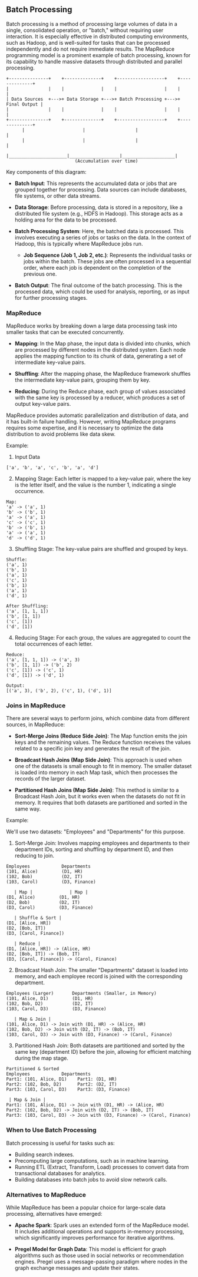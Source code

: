 ## Batch Processing

Batch processing is a method of processing large volumes of data in a single, consolidated operation, or "batch," without requiring user interaction. It is especially effective in distributed computing environments, such as Hadoop, and is well-suited for tasks that can be processed independently and do not require immediate results. The MapReduce programming model is a prominent example of batch processing, known for its capability to handle massive datasets through distributed and parallel processing.

```
+---------------+    +--------------+    +------------------+    +--------------+
|               |    |              |    |                  |    |              |
| Data Sources  +--->+ Data Storage +--->+ Batch Processing +--->+ Final Output |
|               |    |              |    |                  |    |              |
+---------------+    +--------------+    +------------------+    +--------------+
      |                      |                   |                    |
      |                      |                   |                    |
      |______________________|___________________|____________________|
                          (Accumulation over time)
```

Key components of this diagram:

- **Batch Input**: This represents the accumulated data or jobs that are grouped together for processing. Data sources can include databases, file systems, or other data streams.

- **Data Storage**: Before processing, data is stored in a repository, like a distributed file system (e.g., HDFS in Hadoop). This storage acts as a holding area for the data to be processed.

- **Batch Processing System**: Here, the batched data is processed. This involves executing a series of jobs or tasks on the data. In the context of Hadoop, this is typically where MapReduce jobs run.

  - **Job Sequence (Job 1, Job 2, etc.)**: Represents the individual tasks or jobs within the batch. These jobs are often processed in a sequential order, where each job is dependent on the completion of the previous one.

- **Batch Output**: The final outcome of the batch processing. This is the processed data, which could be used for analysis, reporting, or as input for further processing stages.

### MapReduce

MapReduce works by breaking down a large data processing task into smaller tasks that can be executed concurrently. 

- **Mapping**: In the Map phase, the input data is divided into chunks, which are processed by different nodes in the distributed system. Each node applies the mapping function to its chunk of data, generating a set of intermediate key-value pairs.

- **Shuffling**: After the mapping phase, the MapReduce framework shuffles the intermediate key-value pairs, grouping them by key.

- **Reducing**: During the Reduce phase, each group of values associated with the same key is processed by a reducer, which produces a set of output key-value pairs.

MapReduce provides automatic parallelization and distribution of data, and it has built-in failure handling. However, writing MapReduce programs requires some expertise, and it is necessary to optimize the data distribution to avoid problems like data skew.

Example:

1. Input Data

```
['a', 'b', 'a', 'c', 'b', 'a', 'd']
```

2. Mapping Stage: Each letter is mapped to a key-value pair, where the key is the letter itself, and the value is the number 1, indicating a single occurrence.

```
Map:
'a' -> ('a', 1)
'b' -> ('b', 1)
'a' -> ('a', 1)
'c' -> ('c', 1)
'b' -> ('b', 1)
'a' -> ('a', 1)
'd' -> ('d', 1)
```

3. Shuffling Stage: The key-value pairs are shuffled and grouped by keys.

```
Shuffle:
('a', 1)
('b', 1)
('a', 1)
('c', 1)
('b', 1)
('a', 1)
('d', 1)

After Shuffling:
('a', [1, 1, 1])
('b', [1, 1])
('c', [1])
('d', [1])
```

4. Reducing Stage: For each group, the values are aggregated to count the total occurrences of each letter.

```
Reduce:
('a', [1, 1, 1]) -> ('a', 3)
('b', [1, 1]) -> ('b', 2)
('c', [1]) -> ('c', 1)
('d', [1]) -> ('d', 1)

Output:
[('a', 3), ('b', 2), ('c', 1), ('d', 1)]
```

### Joins in MapReduce

There are several ways to perform joins, which combine data from different sources, in MapReduce:

- **Sort-Merge Joins (Reduce Side Join)**: The Map function emits the join keys and the remaining values. The Reduce function receives the values related to a specific join key and generates the result of the join.

- **Broadcast Hash Joins (Map Side Join)**: This approach is used when one of the datasets is small enough to fit in memory. The smaller dataset is loaded into memory in each Map task, which then processes the records of the larger dataset.

- **Partitioned Hash Joins (Map Side Join)**: This method is similar to a Broadcast Hash Join, but it works even when the datasets do not fit in memory. It requires that both datasets are partitioned and sorted in the same way.

Example:

We'll use two datasets: "Employees" and "Departments" for this purpose.

1. Sort-Merge Join: Involves mapping employees and departments to their department IDs, sorting and shuffling by department ID, and then reducing to join.

```
Employees            Departments
(101, Alice)         (D1, HR)
(102, Bob)           (D2, IT)
(103, Carol)         (D3, Finance)

   | Map |              | Map |
(D1, Alice)         (D1, HR)
(D2, Bob)           (D2, IT)
(D3, Carol)         (D3, Finance)

   | Shuffle & Sort |
(D1, [Alice, HR])
(D2, [Bob, IT])
(D3, [Carol, Finance])

   | Reduce |
(D1, [Alice, HR]) -> (Alice, HR)
(D2, [Bob, IT]) -> (Bob, IT)
(D3, [Carol, Finance]) -> (Carol, Finance)
```

2. Broadcast Hash Join: The smaller "Departments" dataset is loaded into memory, and each employee record is joined with the corresponding department.

```
Employees (Larger)       Departments (Smaller, in Memory)
(101, Alice, D1)         (D1, HR)
(102, Bob, D2)           (D2, IT)
(103, Carol, D3)         (D3, Finance)

   | Map & Join |
(101, Alice, D1) -> Join with (D1, HR) -> (Alice, HR)
(102, Bob, D2) -> Join with (D2, IT) -> (Bob, IT)
(103, Carol, D3) -> Join with (D3, Finance) -> (Carol, Finance)
```

3. Partitioned Hash Join: Both datasets are partitioned and sorted by the same key (department ID) before the join, allowing for efficient matching during the map stage.

```
Partitioned & Sorted
Employees            Departments
Part1: (101, Alice, D1)    Part1: (D1, HR)
Part2: (102, Bob, D2)      Part2: (D2, IT)
Part3: (103, Carol, D3)    Part3: (D3, Finance)

 | Map & Join |
Part1: (101, Alice, D1) -> Join with (D1, HR) -> (Alice, HR)
Part2: (102, Bob, D2) -> Join with (D2, IT) -> (Bob, IT)
Part3: (103, Carol, D3) -> Join with (D3, Finance) -> (Carol, Finance)
```

### When to Use Batch Processing

Batch processing is useful for tasks such as:

- Building search indexes.
- Precomputing large computations, such as in machine learning.
- Running ETL (Extract, Transform, Load) processes to convert data from transactional databases for analytics.
- Building databases into batch jobs to avoid slow network calls.

### Alternatives to MapReduce

While MapReduce has been a popular choice for large-scale data processing, alternatives have emerged:

- **Apache Spark**: Spark uses an extended form of the MapReduce model. It includes additional operations and supports in-memory processing, which significantly improves performance for iterative algorithms.

- **Pregel Model for Graph Data**: This model is efficient for graph algorithms such as those used in social networks or recommendation engines. Pregel uses a message-passing paradigm where nodes in the graph exchange messages and update their states.
